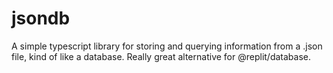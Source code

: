 # jsondb
A simple typescript library for storing and querying information from a .json file, kind of like a database. Really great alternative for @replit/database.
